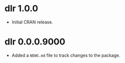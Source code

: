 # dlr 1.0.0

* Initial CRAN release.

# dlr 0.0.0.9000

* Added a `NEWS.md` file to track changes to the package.
